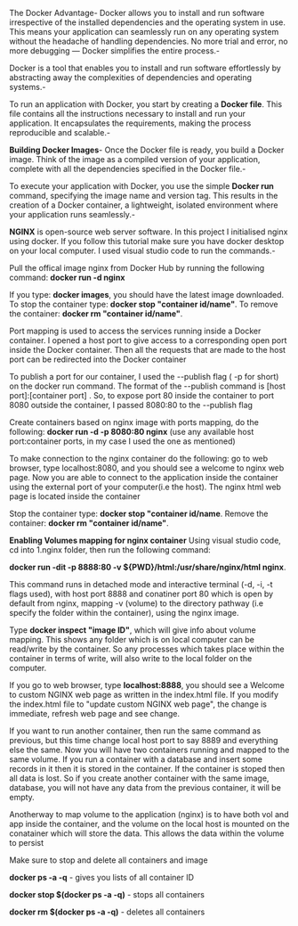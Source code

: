 The Docker Advantage-</b>
Docker allows you to install and run software irrespective of the installed dependencies and the operating system in use. This means your application can seamlessly run on any operating system without the headache of handling dependencies. No more trial and error, no more debugging — Docker simplifies the entire process.-</b>

Docker is a tool that enables you to install and run software effortlessly by abstracting away the complexities of dependencies and operating systems.-</b>


To run an application with Docker, you start by creating a **Docker file**. This file contains all the instructions necessary to install and run your application. It encapsulates the requirements, making the process reproducible and scalable.-</b>

**Building Docker Images**-</b>
Once the Docker file is ready, you build a Docker image. Think of the image as a compiled version of your application, complete with all the dependencies specified in the Docker file.-</b>

To execute your application with Docker, you use the simple **Docker run** command, specifying the image name and version tag. This results in the creation of a Docker container, a lightweight, isolated environment where your application runs seamlessly.-</b>




**NGINX** is open-source web server software. In this project I initialised nginx using docker. If you follow this tutorial make sure you have docker desktop on your local computer. I used visual studio code to run the commands.-</b>

Pull the offical image nginx from Docker Hub by running the following command:
**docker run -d nginx**

If you type: **docker images**, you should have the latest image downloaded.
To stop the container type: **docker stop "container id/name"**.
To remove the container: **docker rm "container id/name"**.


Port mapping is used to access the services running inside a Docker container. I opened a host port to give access to a corresponding open port inside the Docker container. Then all the requests that are made to the host port can be redirected into the Docker container

To publish a port for our container, I used the --publish flag ( -p for short) on the docker run command. The format of the --publish command is [host port]:[container port] . So, to expose port 80 inside the container to port 8080 outside the container, I passed 8080:80 to the --publish flag

Create containers based on nginx image with ports mapping, do the following: **docker run -d -p 8080:80 nginx** (use any available host port:container ports, in my case I used the one as mentioned)

To make connection to the nginx container do the following: go to web browser, type localhost:8080, and you should see a welcome to nginx web page. Now you are able to connect to the application inside the container using the external port of your computer(i.e the host). The nginx html web page is located inside the container

Stop the container type: **docker stop "container id/name**.
Remove the container: **docker rm "container id/name"**.


**Enabling Volumes mapping for nginx container**
Using visual studio code, cd into 1.nginx folder, then run the following command:

**docker run -dit -p 8888:80 -v ${PWD}/html:/usr/share/nginx/html nginx**.

This command runs in detached mode and interactive terminal (-d, -i, -t flags used), with host port 8888 and conatiner port 80 which is open by default from nginx, mapping -v (volume) to the directory pathway (i.e specify the folder within the container), using the nginx image.

Type **docker inspect "image ID"**, which will give info about volume mapping. This shows any folder which is on local computer can be read/write by the container. So any processes which takes place within the container in terms of write, will also write to the local folder on the computer.

If you go to web browser, type **localhost:8888**, you should see a Welcome to custom NGINX web page as written in the index.html file. If you modify the index.html file to "update custom NGINX web page", the change is immediate, refresh web page and see change.

If you want to run another container, then run the same command as previous, but this time change local host port to say 8889 and everything else the same. Now you will have two containers running and mapped to the same volume. 
If you run a container with a database and insert some records in it then it is stored in the container. If the container is stoped then all data is lost. So if you create another container with the same image, database, you will not have any data from the previous container, it will be empty.

Anotherway to map volume to the application (nginx) is to have both vol and app inside the container, and the volume on the local host is mounted on the conatainer which will store the data. This allows the data within the volume to persist

Make sure to stop and delete all containers and image

**docker ps -a -q** - gives you lists of all container ID

**docker stop $(docker ps -a -q)** - stops all containers

**docker rm $(docker ps -a -q)** - deletes all containers
